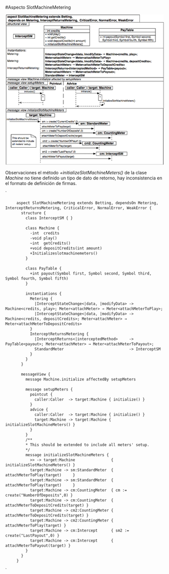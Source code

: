 #Aspecto SlotMachineMetering

!["Aspecto SlotMachineMetering"](img/SlotMachineMetering.png "Aspecto SlotMachineMetering")

Observaciones el método *+initializeSlotMachineMeters()* de la clase *Machine* no tiene definido un tipo de dato de retorno, hay inconsistencia en el formato de definición de firmas.

`



         aspect SlotMachineMetering extends Betting, dependsOn Metering, InterceptReturnsMetering, CriticalError, NormalError, WeakError {
		   structure {
		     class InterceptSM { }
			 
			 class Machine {
			   -int  credits
			   -void play()
			   ~int  getCredits()
			   +void depositCredits(int amount)
			   +Initializeslotmachinemeters()
			 }
			 
			 class PayTable {
			   +int payout(Symbol first, Symbol second, Symbol third, Symbol fourth, Symbol fifth)
			 }
			 
			 instantiations {
			   Metering {
			     |InterceptStateChange<|data, |modifyData> -> Machine<credits, play>; Meter<attachMeter> → Meter<attachMeterToPlay>;
				 |InterceptStateChange<|data, |modifyData> -> Machine<credits, depositCredits>; Meter<attachMeter> → Meter<attachMeterToDepositCredits>
			   }
			   InterceptReturnsMetering {
			     |InterceptReturns<|interceptedMethod>     -> PayTable<payout>; Meter<attachMeter> → Meter<attachMeterToPayout>;
				 StandardMeter                             -> InterceptSM
			   }
			 }
		   }
		   
		   messageView {
		     message Machine.initialize affectedBy setupMeters
			 
			 message setupMeters {
			   pointcut {
			     caller:Caller  -> target:Machine { initialize() }
			   }
			   advice {
			     caller:Caller  -> target:Machine { initialize() }
				 target:Machine -> target:Machine { initializeSlotMachineMeters() }
			   }
			 }
			 /**
			 * This should be extended to include all meters' setup.
			 */
			 message initializeSlotMachineMeters {
			   >> -> target:Machine                { initializeSlotMachineMeters() }
			   target:Machine -> sm:StandardMeter  { attachMeterToPlay(target)     }
			   target:Machine -> sm:StandardMeter  { attachMeterToPlay(target)     }
			   target:Machine -> cm:CountingMeter  { cm := create("NumberOfDeposits",0) }
			   target:Machine -> cm:CountingMeter  { attachMeterToDepositCredits(target) }
			   target:Machine -> cm2:CountingMeter { attachMeterToDepositCredits(target) }
			   target:Machine -> cm2:CountingMeter { attachMeterToPlay(target) }
			   target:Machine -> cm:Intercept      { sm2 := create("LastPayout",0) }
			   target:Machine -> cm:Intercept      { attachMeterToPayout(target) }
			 }
		   }
		 }


`

